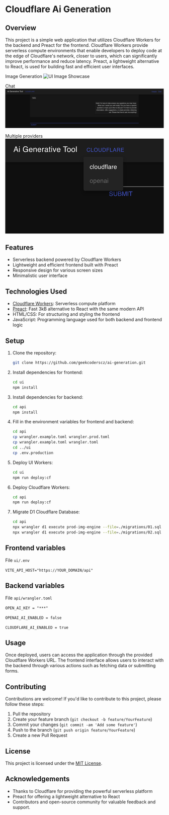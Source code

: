 # Cloudflare Ai Generation

## Overview
This project is a simple web application that utilizes Cloudflare Workers for the backend and Preact for the frontend. Cloudflare Workers provide serverless compute environments that enable developers to deploy code at the edge of Cloudflare's network, closer to users, which can significantly improve performance and reduce latency. Preact, a lightweight alternative to React, is used for building fast and efficient user interfaces.

Image Generation
![UI Image Showcase](./images/image1.png)

Chat
![UI Chat Showcase](./images/image2.png)

Multiple providers
![UI Provider Dropdown Showcase](./images/image3.png)

## Features
- Serverless backend powered by Cloudflare Workers
- Lightweight and efficient frontend built with Preact
- Responsive design for various screen sizes
- Minimalistic user interface

## Technologies Used
- [Cloudflare Workers](https://workers.cloudflare.com/): Serverless compute platform
- [Preact](https://preactjs.com/): Fast 3kB alternative to React with the same modern API
- HTML/CSS: For structuring and styling the frontend
- JavaScript: Programming language used for both backend and frontend logic

## Setup
1. Clone the repository:
    ```bash
    git clone https://github.com/geekcoderscz/ai-generation.git
    ```
2. Install dependencies for frontend:
    ```bash
    cd ui
    npm install
    ```
3. Install dependencies for backend:
    ```bash
    cd api
    npm install
    ```
4. Fill in the environment variables for frontend and backend:
    ```bash
    cd api
    cp wrangler.example.toml wrangler.prod.toml
    cp wrangler.example.toml wrangler.toml
    cd ../ui
    cp .env.production
    ```
5. Deploy UI Workers:
    ```bash
    cd ui
    npm run deploy:cf
    ```
6. Deploy Cloudflare Workers:
    ```bash
    cd api
    npm run deploy:cf
    ```
7. Migrate D1 Cloudflare Database:
    ```bash
    cd api
    npx wrangler d1 execute prod-img-engine --file=./migrations/01.sql
    npx wrangler d1 execute prod-img-engine --file=./migrations/02.sql
    ```
   
## Frontend variables
File `ui/.env`

```VITE_API_HOST="https://YOUR_DOMAIN/api"```

## Backend variables
File `api/wrangler.toml`

```OPEN_AI_KEY = "***"```

```OPENAI_AI_ENABLED = false```

```CLOUDFLARE_AI_ENABLED = true```

## Usage
Once deployed, users can access the application through the provided Cloudflare Workers URL. The frontend interface allows users to interact with the backend through various actions such as fetching data or submitting forms.

## Contributing
Contributions are welcome! If you'd like to contribute to this project, please follow these steps:
1. Pull the repository
2. Create your feature branch (`git checkout -b feature/YourFeature`)
3. Commit your changes (`git commit -am 'Add some feature'`)
4. Push to the branch (`git push origin feature/YourFeature`)
5. Create a new Pull Request

## License
This project is licensed under the [MIT License](LICENSE.md).

## Acknowledgements
- Thanks to Cloudflare for providing the powerful serverless platform
- Preact for offering a lightweight alternative to React
- Contributors and open-source community for valuable feedback and support.
